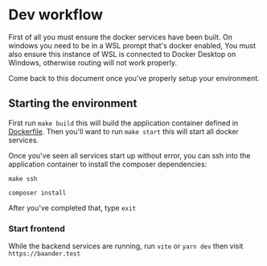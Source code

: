 # Dev workflow

First of all you must ensure the docker services have been built. On windows you need to be in a WSL prompt that's docker enabled,
You must also ensure this instance of WSL is connected to Docker Desktop on Windows, otherwise routing will not work properly.

Come back to this document once you've properly setup your environment.

## Starting the environment

First run `make build` this will build the application container defined in [Dockerfile](/Dockerfile). Then you'll
want to run `make start` this will start all docker services.

Once you've seen all services start up without error, you can ssh into the application container to install the composer dependencies:

`make ssh`

`composer install`

After you've completed that, type `exit`

### Start frontend

While the backend services are running, run `vite` or `yarn dev` then visit `https://baander.test`
